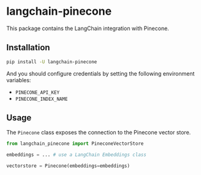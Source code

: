 # langchain-pinecone

This package contains the LangChain integration with Pinecone.

## Installation

```bash
pip install -U langchain-pinecone
```

And you should configure credentials by setting the following environment variables:

- `PINECONE_API_KEY`
- `PINECONE_INDEX_NAME`

## Usage

The `Pinecone` class exposes the connection to the Pinecone vector store.

```python
from langchain_pinecone import PineconeVectorStore

embeddings = ... # use a LangChain Embeddings class

vectorstore = Pinecone(embeddings=embeddings)
```
